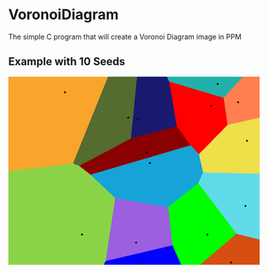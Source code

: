 # VoronoiDiagram

The simple C program that will create a Voronoi Diagram image in PPM

## Example with 10 Seeds

![img](assets/output.png)
